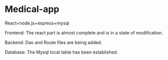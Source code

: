 # Medical-app
React+node.js+express+mysql

Frontend: The react part is almost complete and is in a state of modification.

Backend: Dao and Route files are being added.

Database: The Mysql local table has been established.
